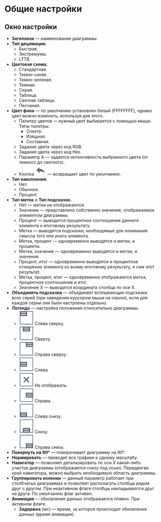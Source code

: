 # Общие настройки

## Окно настройки

* **Заголовок** — наименование диаграммы.
* **Тип децимации.**
  * Быстрая.
  * Экстремумы.
  * LTTB.
* **Цветовая схема.**
  * Стандартная.
  * Темно-синяя.
  * Темно-зеленая.
  * Темная.
  * Серая.
  * Таблица.
  * Светлая таблица.
  * Песчаная.
* **Цвет фона** — по умолчанию установлен белый (FFFFFFFF), однако цвет можно изменить, используя для этого.
  * Палитру цветов — нужный цвет выбирается с помощью мыши. Типы палитры.
    * Спектр.
    * Изящная.
    * Составная.
  * Задание цвета через код RGB.
  * Задание цвета через код Hex.
  * Параметр A — задается интенсивность выбранного цвета (от темного до светлого).
  * Кнопка ![](../../images/icons/toolbar-controls_18x18/toolbar-controls_18x18_undo_default.svg) — возвращает цвет по умолчанию.
* **Тип накопления.**
  * Нет.
  * Обычное.
  * Процент.
* **Тип меток** и **Тип подсказок.**
  * Нет — метки не отображаются.
  * Значение — представлено собственно значение, отображаемое элементом диаграммы.
  * Процент — выводится процентное соотношение данного элемента к итоговому результату.
  * Метка — выводятся подсказки, необходимые для понимания смысла того или иного элемента.
  * Метка, процент — одновременно выводятся и метки, и проценты.
  * Метка, значение — одновременно выводятся и метки, и значения.
  * Процент, итог — одновременно выводятся и процентное отношение элемента ко всему итоговому результату, и сам этот результат.
  * Метка, процент, итог — одновременно отображаются метка, процентное соотношение и итог.
  * Значение X — выводится координата столбца по оси X.
* **Объединять подсказки** — объединяет всплывающие подсказки всех серий (при наведении курсором мыши на серию), если для каждой серии они были настроены отдельно.
* **Легенда** — настройка положения относительно диаграммы.
  * ![](../../images/icons/legend-alignments_24x24/legend-alignments-lefttop_default.svg) Слева сверху.
  * ![](../../images/icons/legend-alignments_24x24/legend-alignments-top_default.svg) Сверху.
  * ![](../../images/icons/legend-alignments_24x24/legend-alignments-righttop_default.svg) Справа сверху.
  * ![](../../images/icons/legend-alignments_24x24/legend-alignments-left_default.svg) Слева.
  * ![](../../images/icons/legend-alignments_24x24/legend-alignments-disabled_default.svg) Не отображать.
  * ![](../../images/icons/legend-alignments_24x24/legend-alignments-right_default.svg) Справа.
  * ![](../../images/icons/legend-alignments_24x24/legend-alignments-leftbottom_default.svg) Слева снизу.
  * ![](../../images/icons/legend-alignments_24x24/legend-alignments-bottom_default.svg) Снизу.
  * ![](../../images/icons/legend-alignments_24x24/legend-alignments-rightbottom_default.svg) Справа снизу.
* **Повернуть на 90°** — поворачивает диаграмму на 90°.
* **Нормировать** — приводит все графики к одному масштабу.
* **Навигатор** — позволяет детализировать по оси X какой-либо участок диаграммы (отображается снизу под осью). Передвигая край навигатора, можно выбрать необходимую область диаграммы.
* **Группировать колонки** — данный параметр работает при столбчатых диаграммах и позволяет располагать столбцы рядом друг с другом. При неактивном флаге столбцы накладываются друг на друга. По умолчанию флаг активен.
* **Анимация** — обновление данных отображается плавно. При активном флаге.
  * **Задержка** (мс) — время, за которое происходит обновление данных (время анимации).
